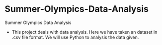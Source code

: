 # Summer-Olympics-Data-Analysis
Summer Olympics Data Analysis

* This project deals with data analysis. Here we have taken an dataset in .csv file format. We will use Python to analysis the data given.

